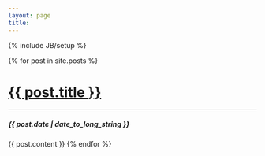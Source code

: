 ```yaml
---
layout: page
title: 
---
```

{% include JB/setup %}

{% for post in site.posts %}
<h1><a href="{{ BASE_PATH }}{{ post.url }}">{{ post.title }}</a></h1>
<hr>
<h5>{{ post.date | date_to_long_string }}</h5>
{{ post.content }}
{% endfor %}
